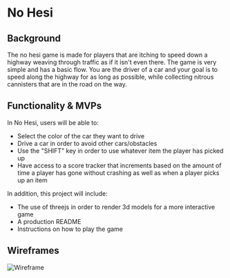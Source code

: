 # No Hesi

## Background 

The no hesi game is made for players that are itching to speed down a highway 
weaving through traffic as if it isn't even there. The game is very simple and has a basic flow. You are the driver of a car and your goal is to speed along the highway for as long as possible, while collecting nitrous cannisters that are in the road on the way. 

## Functionality & MVPs

In No Hesi, users will be able to: 
* Select the color of the car they want to drive
* Drive a car in order to avoid other cars/obstacles
* Use the "SHIFT" key in order to use whatever item the player has picked up
* Have access to a score tracker that increments based on the amount of time a player has gone without crashing as well as when a player picks up an item

In addition, this project will include: 
* The use of threejs in order to render 3d models for a more interactive game 
* A production README 
* Instructions on how to play the game

## Wireframes
![Wireframe](https://wireframe.cc/VdQnSH)
